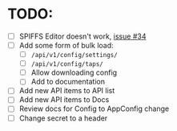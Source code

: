 # TODO:

- [ ] SPIFFS Editor doesn't work, [issue #34](https://github.com/lbussy/keg-cop/issues/34)
- [ ] Add some form of bulk load:
    - [ ] `/api/v1/config/settings/`
    - [ ] `/api/v1/config/taps/`
    - [ ] Allow downloading config
    - [ ] Add to documentation
- [ ] Add new API items to API list
- [ ] Add new API items to Docs
- [ ] Review docs for Config to AppConfig change
- [ ] Change secret to a header
